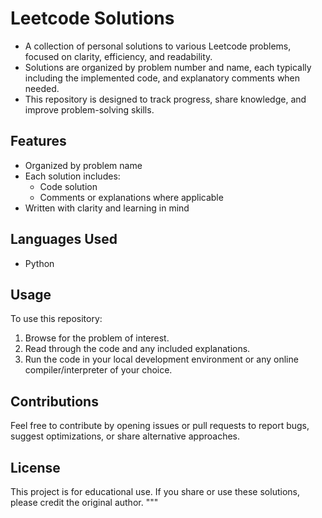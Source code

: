 # Leetcode Solutions

- A collection of personal solutions to various Leetcode problems, focused on clarity, efficiency, and readability.  
- Solutions are organized by problem number and name, each typically including the implemented code, and explanatory comments when needed.  
- This repository is designed to track progress, share knowledge, and improve problem-solving skills.

## Features

- Organized by problem name
- Each solution includes:
  - Code solution
  - Comments or explanations where applicable
- Written with clarity and learning in mind

## Languages Used

- Python  

## Usage

To use this repository:

1. Browse for the problem of interest.  
2. Read through the code and any included explanations.  
3. Run the code in your local development environment or any online compiler/interpreter of your choice.

## Contributions

Feel free to contribute by opening issues or pull requests to report bugs, suggest optimizations, or share alternative approaches.

## License

This project is for educational use. If you share or use these solutions, please credit the original author.
"""
